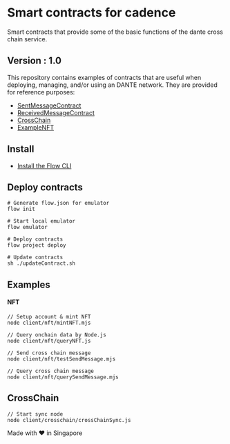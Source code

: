 # Smart contracts for cadence
Smart contracts that provide some of the basic functions of the dante cross chain service.

## Version : 1.0

This repository contains examples of contracts that are useful when deploying, managing, and/or using an DANTE network. They are provided for reference purposes:

   * [SentMessageContract](./contracts/SentMessageContract.cdc)
   * [ReceivedMessageContract](./contracts/ReceivedMessageContract.cdc)
   * [CrossChain](./contracts/CrossChain.cdc)
   * [ExampleNFT](./examples/ExampleNFT.cdc)


## Install
* [Install the Flow CLI](https://docs.onflow.org/flow-cli/install/)


## Deploy contracts
```
# Generate flow.json for emulator
flow init

# Start local emulator
flow emulator

# Deploy contracts
flow project deploy

# Update contracts
sh ./updateContract.sh
```

## Examples

#### NFT
```
// Setup account & mint NFT 
node client/nft/mintNFT.mjs

// Query onchain data by Node.js
node client/nft/queryNFT.js
```

```
// Send cross chain message
node client/nft/testSendMessage.mjs

// Query cross chain message
node client/nft/querySendMessage.mjs
```

## CrossChain
```
// Start sync node
node client/crosschain/crossChainSync.js
```

Made with ❤️ in Singapore
